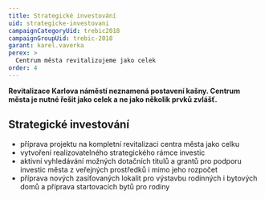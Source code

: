 ```yaml
---
title: Strategické investování
uid: strategicke-investovani
campaignCategoryUid: trebic2018
campaignGroupUid: trebic-2018
garant: karel.vaverka
perex: >
  Centrum města revitalizujeme jako celek
order: 4
---
```


**Revitalizace Karlova náměstí neznamená postavení kašny. Centrum města je nutné řešit jako celek a ne jako několik prvků zvlášť.**

## Strategické investování

* příprava projektu na kompletní revitalizaci centra města jako celku
* vytvoření realizovatelného strategického rámce investic
* aktivní vyhledávání možných dotačních titulů a grantů pro podporu investic města z veřejných prostředků i mimo jeho rozpočet
* příprava nových zasíťovaných lokalit pro výstavbu rodinných i bytových domů a příprava startovacích bytů pro rodiny
